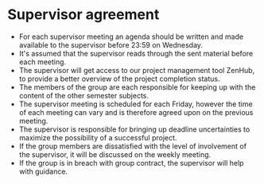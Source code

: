 # Supervisor agreement
- For each supervisor meeting an agenda should be written and made available
to the supervisor before 23:59 on Wednesday. 
- It's assumed that the supervisor reads through the sent material before each
meeting.
- The supervisor will get access to our project management tool ZenHub, to
provide a better overview of the project completion status.
- The members of the group are each responsible for keeping up with the content
of the other semester subjects.
- The supervisor meeting is scheduled for each Friday, however the time of each
meeting can vary and is therefore agreed upon on the previous meeting.
- The supervisor is responsible for bringing up deadline uncertainties to
maximize the possibility of a successful project.
- If the group members are dissatisfied with the level of involvement of the 
supervisor, it will be discussed on the weekly meeting.
- If the group is in breach with group contract, the supervisor will help
with guidance.

